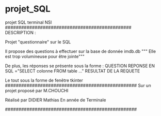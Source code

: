 # projet_SQL
projet SQL terminal NSI
###############################################
DESCRIPTION :

Projet "questionnaire" sur le SQL

Il propose des questions à effectuer sur la base de donnée imdb.db
""" Elle est trop volumineuse pour être jointe"""

De plus, les réponses se présente sous la forme :
	QUESTION
	REPONSE EN SQL ="SELECT colonne
			FROM table ..."
	RESULTAT DE LA REQUETE

Le tout sous la forme de fenêtre tkinter
#################################################
Sur un projet proposé par M.CHOUCHI

Réalisé par DIDIER Mathias
En année de Terminale

################################################# 
